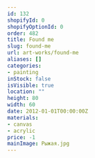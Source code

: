 ```yaml
---
id: 132
shopifyId: 0
shopifyOptionId: 0
order: 482
title: Found me
slug: found-me
url: art-works/found-me
aliases: []
categories:
- painting
inStock: false
isVisible: true
location: ""
height: 80
width: 60
date: 2012-01-01T00:00:00Z
materials:
- canvas
- acrylic
price: -1
mainImage: Рыжая.jpg
---
```

